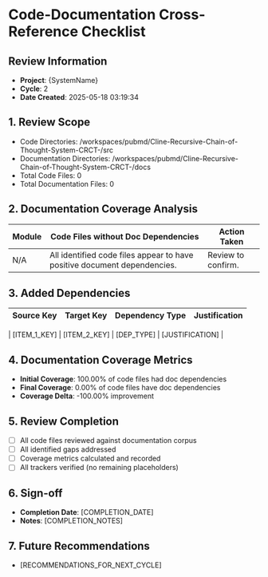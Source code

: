 
# Code-Documentation Cross-Reference Checklist

## Review Information
- **Project**: {SystemName}
- **Cycle**: 2
- **Date Created**: 2025-05-18 03:19:34

## 1. Review Scope
- Code Directories: /workspaces/pubmd/Cline-Recursive-Chain-of-Thought-System-CRCT-/src
- Documentation Directories: /workspaces/pubmd/Cline-Recursive-Chain-of-Thought-System-CRCT-/docs
- Total Code Files: 0
- Total Documentation Files: 0

## 2. Documentation Coverage Analysis
| Module        | Code Files without Doc Dependencies | Action Taken |
|---------------|-----------------------------------|--------------|
| N/A | All identified code files appear to have positive document dependencies. | Review to confirm. |

## 3. Added Dependencies
| Source Key | Target Key | Dependency Type | Justification |
|------------|------------|-----------------|---------------|
<!-- ADDED_DEPENDENCIES_TABLE_START -->
| [ITEM_1_KEY] | [ITEM_2_KEY]  | [DEP_TYPE]      | [JUSTIFICATION] |
<!-- ADDED_DEPENDENCIES_TABLE_END -->

## 4. Documentation Coverage Metrics
- **Initial Coverage**: 100.00% of code files had doc dependencies
- **Final Coverage**: 0.00% of code files have doc dependencies
- **Coverage Delta**: -100.00% improvement

## 5. Review Completion
- [ ] All code files reviewed against documentation corpus
- [ ] All identified gaps addressed
- [ ] Coverage metrics calculated and recorded
- [ ] All trackers verified (no remaining placeholders)

## 6. Sign-off
- **Completion Date**: [COMPLETION_DATE]
- **Notes**: [COMPLETION_NOTES]

## 7. Future Recommendations
- [RECOMMENDATIONS_FOR_NEXT_CYCLE]

